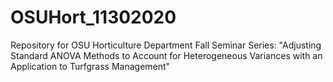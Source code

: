 # OSUHort_11302020
Repository for OSU Horticulture Department Fall Seminar Series: "Adjusting Standard ANOVA Methods to Account for Heterogeneous Variances with an Application to Turfgrass Management"
